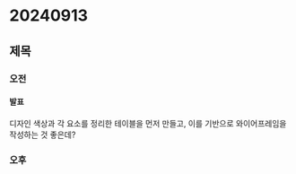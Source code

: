# 20240913
## 제목

### 오전

#### 발표
디자인 색상과 각 요소를 정리한 테이블을 먼저 만들고, 이를 기반으로 와이어프레임을 작성하는 것 좋은데?  


### 오후